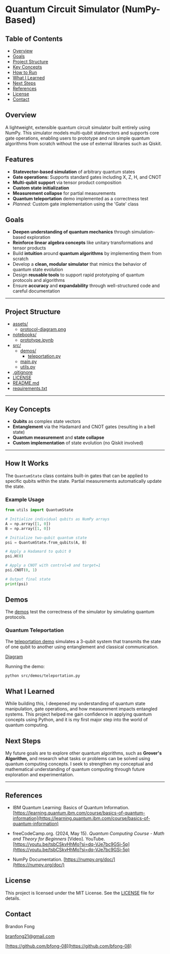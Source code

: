 # Quantum Circuit Simulator (NumPy-Based)

## Table of Contents

- [Overview](#overview)
- [Goals](#goals)
- [Project Structure](#project-structure)
- [Key Concepts](#key-concepts)
- [How to Run](#how-to-run)
- [What I Learned](#what-i-learned)
- [Next Steps](#next-steps)
- [References](#references)
- [License](#license)
- [Contact](#contact)

## Overview

A lightweight, extensible quantum circuit simulator built entirely using NumPy. This simulator models multi-qubit statevectors and supports core gate operations, enabling users to prototype and run simple quantum algorithms from scratch without the use of external libraries such as Qiskit.

## Features

- **Statevector-based simulation** of arbitrary quantum states
- **Gate operations:** Supports standard gates including X, Z, H, and CNOT
- **Multi-qubit support** via tensor product composition
- **Custom state initialization**
- **Measurement collapse** for partial measurements
- **Quantum teleportation** demo implemented as a correctness test
- _Planned:_ Custom gate implementation using the 'Gate' class

## Goals

- **Deepen understanding of quantum mechanics** through simulation-based exploration
- **Reinforce linear algebra concepts** like unitary transformations and tensor products
- Build **intuition** around **quantum algorithms** by implementing them from scratch
- Develop a **clean, modular simulator** that mimics the behavior of quantum state evolution
- Design **reusable tools** to support rapid prototyping of quantum protocols and algorithms
- Ensure **accuracy** and **expandability** through well-structured code and careful documentation

---

## Project Structure

- [assets/](.\assets)
  - [protocol-diagram.png](.\assets\protocol-diagram.png)
- [notebooks/](.\notebooks)
  - [prototype.ipynb](.\notebooks\prototype.ipynb)
- [src/](.\src)
  - [demos/](.\src\demos)
    - [teleportation.py](.\src\demos\teleportation.py)
  - [main.py](.\src\main.py)
  - [utils.py](.\src\utils.py)
- [.gitignore](..gitignore)
- [LICENSE](.\LICENSE)
- [README.md](.\README.md)
- [requirements.txt](.\requirements.txt)

---

## Key Concepts

- **Qubits** as complex state vectors
- **Entanglement** via the Hadamard and CNOT gates (resulting in a bell state)
- **Quantum measurement** and **state collapse**
- **Custom implementation** of state evolution (no Qiskit involved)

---

## How It Works

The `QuantumState` class contains built-in gates that can be applied to specific qubits within the state. Partial measurements automatically update the state.

### Example Usage

```python
from utils import QuantumState

# Initialize individual qubits as NumPy arrays
A = np.array([1, 0])
B = np.array([1, 0])

# Initialize two-qubit quantum state
psi = QuantumState.from_qubits(A, B)

# Apply a Hadamard to qubit 0
psi.H(0)

# Apply a CNOT with control=0 and target=1
psi.CNOT(0, 1)

# Output final state
print(psi)
```

## Demos

The [demos](./src/demos) test the correctness of the simulator by simulating quantum protocols.

### Quantum Teleportation

The [teleportation demo](.src/demos/teleportation.py) simulates a 3-qubit system that transmits the state of one qubit to another using entanglement and classical communication.

[Diagram](./assets/protocol-diagram.png)

Running the demo:

```bash
python src/demos/teleportation.py
```

## What I Learned

While building this, I deepened my understanding of quantum state manipulation, gate operations, and how measurement impacts entangled systems. This project helped me gain confidence in applying quantum concepts using Python, and it is my first major step into the world of quantum computing.

## Next Steps

My future goals are to explore other quantum algorithms, such as **Grover's Algorithm,** and research what tasks or problems can be solved using quantum computing concepts. I seek to strengthen my conceptual and mathematical understanding of quantum computing through future exploration and experimentation.

---

## References

- IBM Quantum Learning: Basics of Quantum Information. [https://learning.quantum.ibm.com/course/basics-of-quantum-information](https://learning.quantum.ibm.com/course/basics-of-quantum-information)

- freeCodeCamp.org. (2024, May 15). _Quantum Computing Course - Math and Theory for Beginners_ [Video]. YouTube. [https://youtu.be/tsbCSkvHhMo?si=dq-VJe7bc9GSj-5p](https://youtu.be/tsbCSkvHhMo?si=dq-VJe7bc9GSj-5p)

- NumPy Documentation. [https://numpy.org/doc/](https://numpy.org/doc/)

## License

This project is licensed under the MIT License. See the [LICENSE](./LICENSE) file for details.

## Contact

Brandon Fong

branfong21@gmail.com

[https://github.com/bfong-08](https://github.com/bfong-08)
